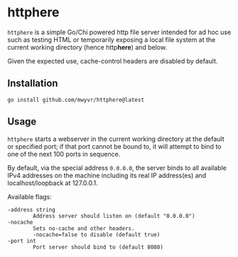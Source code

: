 # httphere

`httphere` is a simple Go/Chi powered http file server intended for ad hoc use
such as testing HTML or temporarily exposing a local file system at the current
working directory (hence http**here**) and below.

Given the expected use, cache-control headers are disabled by default.

## Installation

    go install github.com/mwyvr/httphere@latest

## Usage

`httphere` starts a webserver in the current working directory at the default
or specified port; if that port cannot be bound to, it will attempt to bind to
one of the next 100 ports in sequence.

By default, via the special address `0.0.0.0`, the server binds to all available
IPv4 addresses on the machine including its real IP address(es) and localhost/loopback
at 127.0.0.1.

Available flags:

    -address string
            Address server should listen on (default "0.0.0.0")
    -nocache
            Sets no-cache and other headers.
            -nocache=false to disable (default true)
    -port int
            Port server should bind to (default 8080)
